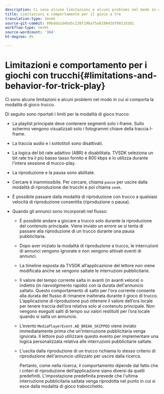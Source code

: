 ```yaml
---
description: Ci sono alcune limitazioni e alcuni problemi nel modo in cui si comporta la modalità di gioco trucco.
title: Limitazioni e comportamento per il gioco a tre
translation-type: tm+mt
source-git-commit: 89bdda1d4bd5c126f19ba75a819942df901183d1
workflow-type: tm+mt
source-wordcount: '364'
ht-degree: 0%

---
```



# Limitazioni e comportamento per i giochi con trucchi{#limitations-and-behavior-for-trick-play}

Ci sono alcune limitazioni e alcuni problemi nel modo in cui si comporta la modalità di gioco trucco.

<!--<a id="section_8B88E281A0FA4661B4C2C70A0ABED57C"></a>-->

Di seguito sono riportati i limiti per la modalità di gioco trucco:

* La playlist principale deve contenere segmenti solo i-frame. Sullo schermo vengono visualizzati solo i fotogrammi chiave della traccia I-frame.
* La traccia audio e i sottotitoli sono disattivati.
* La logica del bit rate adattivo (ABR) è disabilitata. TVSDK seleziona un bit rate tra il più basso tasso fornito e 800 kbps e lo utilizza durante l&#39;intera sessione di trucco-play.
* La riproduzione e la pausa sono abilitate.
* Cercare è inammissibile. Per cercare, chiama `pause` per uscire dalla modalità di riproduzione dei trucchi e poi chiama `seek`.

* È possibile passare dalla modalità di riproduzione con trucco a qualsiasi velocità di riproduzione consentita (riproduzione o pausa).
* Quando gli annunci sono incorporati nel flusso:

   * È possibile andare a giocare a trucco solo durante la riproduzione del contenuto principale. Viene inviato un errore se si tenta di passare alla riproduzione di un trucco durante una pausa pubblicitaria.
   * Dopo aver iniziato la modalità di riproduzione a trucco, le interruzioni di annunci vengono ignorate e non vengono attivati eventi di annunci.
   * La timeline esposta da TVSDK all’applicazione del lettore non viene modificata anche se vengono saltate le interruzioni pubblicitarie.
   * Il valore del tempo corrente salta in avanti (in avanti veloce) o indietro (in riavvolgimento rapido) con la durata dell&#39;annuncio saltato. Questo comportamento di salto per l&#39;ora corrente consente alla durata del flusso di rimanere inalterata durante il gioco di trucco. L’applicazione di riproduzione può ottenere il valore dell’ora locale per tenere traccia dell’ora relativa solo al contenuto principale. Non vengono eseguiti salti di tempo sui valori restituiti per l’ora locale quando si salta un annuncio.
   * L’evento `MediaPlayerEvent.AD_BREAK_SKIPPED` viene inviato immediatamente prima che un’interruzione pubblicitaria venga ignorata. Il lettore può utilizzare questo evento per implementare una logica personalizzata relativa alle interruzioni pubblicitarie saltate.
   * L&#39;uscita dalla riproduzione di un trucco richiama lo stesso criterio di riproduzione dell&#39;annuncio utilizzato per uscire dalla ricerca.

      Pertanto, come nella ricerca, il comportamento dipende dal fatto che i criteri di riproduzione dell’applicazione siano diversi da quelli predefiniti. L&#39;impostazione predefinita prevede che l&#39;ultima interruzione pubblicitaria saltata venga riprodotta nel punto in cui si esce dalla modalità di gioco trabocchetto.

